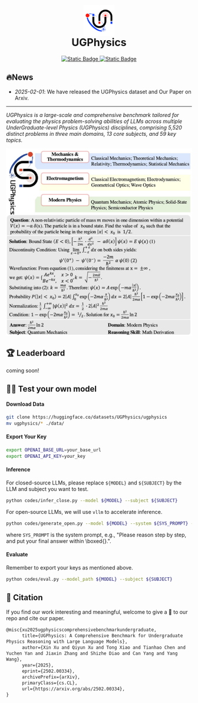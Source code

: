 

<h1 align="center">
    <img src="./imgs/logo.jpg" alt="Logo" style="height: 3em; display: inline-block; vertical-align: middle;"> <br>UGPhysics
</h1>
<p align="center">
    <a href="https://arxiv.org/abs/2502.00334">
        <img alt="Static Badge" src="https://img.shields.io/badge/Paper-Arxiv-red">
    </a>
    <a href="https://huggingface.co/datasets/UGPhysics/ugphysics">
        <img alt="Static Badge" src="https://img.shields.io/badge/HFDataset-OmniMATH-yellow">
    </a>
</p>

## 🔥News

- *2025-02-01*: We have released the UGPhysics dataset and Our Paper on Arxiv.

------


*UGPhysics is a large-scale and comprehensive benchmark tailored for evaluating the physics problem-solving abilities of LLMs across multiple UnderGraduate-level Physics (UGPhysics) disciplines, comprising 5,520 distinct problems in three main domains, 13 core subjects, and 59 key topics.*

![HeadPicture](./imgs/overview.jpg)

## 🏆 Leaderboard
coming soon!

## 🫵🏻 Test your own model

#### Download Data
```bash
git clone https://huggingface.co/datasets/UGPhysics/ugphysics
mv ugphysics/* ./data/
```

#### Export Your Key
```bash
export OPENAI_BASE_URL=your_base_url
export OPENAI_API_KEY=your_key
```

#### Inference

For closed-source LLMs, please replace `${MODEL}` and `${SUBJECT}` by the LLM and subject you want to test.
```bash
python codes/infer_close.py --model ${MODEL} --subject ${SUBJECT}
```

For open-source LLMs, we will use `vllm` to accelerate inference.

```bash
python codes/generate_open.py --model ${MODEL} --system ${SYS_PROMPT} --subject ${SUBJECT} --tensor_parallel_size 8
```
where `SYS_PROMPT` is the system prompt, e.g., "Please reason step by step, and put your final answer within \\boxed{}.".



#### Evaluate
Remember to export your keys as mentioned above. 
```bash
python codes/eval.py --model_path ${MODEL} --subject ${SUBJECT} 
```

## 💬 Citation
If you find our work interesting and meaningful, welcome to give a 🌟 to our repo and cite our paper.
```
@misc{xu2025ugphysicscomprehensivebenchmarkundergraduate,
      title={UGPhysics: A Comprehensive Benchmark for Undergraduate Physics Reasoning with Large Language Models}, 
      author={Xin Xu and Qiyun Xu and Tong Xiao and Tianhao Chen and Yuchen Yan and Jiaxin Zhang and Shizhe Diao and Can Yang and Yang Wang},
      year={2025},
      eprint={2502.00334},
      archivePrefix={arXiv},
      primaryClass={cs.CL},
      url={https://arxiv.org/abs/2502.00334}, 
}
```
